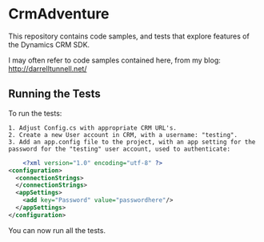 # CrmAdventure
This repository contains code samples, and tests that explore features of the Dynamics CRM SDK.

I may often refer to code samples contained here, from my blog: http://darrelltunnell.net/

## Running the Tests
To run the tests:

    1. Adjust Config.cs with appropriate CRM URL's.
    2. Create a new User account in CRM, with a username: "testing".
    3. Add an app.config file to the project, with an app setting for the password for the "testing" user account, used to authenticate:
```xml
    <?xml version="1.0" encoding="utf-8" ?>
<configuration>
  <connectionStrings>
  </connectionStrings>
  <appSettings>
    <add key="Password" value="passwordhere"/>
  </appSettings>
</configuration>
```

You can now run all the tests.

